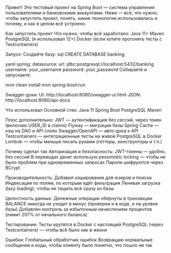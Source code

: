 Привет!
Это тестовый проект на Spring Boot — система управления пользователями и банковскими аккаунтами. Ниже — всё, что нужно, чтобы запустить проект, понять, какие технологии использовались и почему, и как в целом всё устроено.

  Как запустить проект
Что нужно, чтобы всё заработало:
Java 11+
Maven
PostgreSQL (я использовал 12+)
Docker (если хотите прогонять тесты с Testcontainers)

Запуск:
Создаёте базу:
sql
CREATE DATABASE banking;

yaml
spring:
  datasource:
    url: jdbc:postgresql://localhost:5432/banking
    username: your_username
    password: your_password
Собираете и запускаете:

mvn clean install
mvn spring-boot:run


Swagger-доки:
UI: http://localhost:8080/swagger-ui.html
JSON: http://localhost:8080/api-docs

  Что использовал
Основной стек:
Java 11
Spring Boot
PostgreSQL
Maven

Плюс дополнительно:
JWT — аутентификация без сессий, через токен (включаю USER_ID в claims)
Flyway — миграции базы
Spring Cache — кэш на DAO и API слоях
Swagger/OpenAPI — авто-дока к API
Testcontainers — интеграционные тесты на живой PostgreSQL в Docker
Lombok — чтобы меньше писать руками (геттеры, конструкторы и т.п.)

Почему сделал так
Авторизация и безопасность:
JWT-токены — удобно, без сессий
В переводах денег использую pessimistic locking — чтобы не было проблем при одновременных запросах
Пароли шифруются через BCrypt

Производительность:
Добавил кэширование для юзеров и поиска
Индексация по полям, по которым идёт фильтрация
Ленивая загрузка (lazy loading), чтобы не тащить всё сразу из базы

Целостность данных:
Денежные операции обернуты в транзакции
BALANCE никогда не уходит в минус (проверки и в коде, и на уровне базы)
Добавлен контроль за избыточным начислением процентов (лимит 207% от начального баланса)

Тестирование:
Тесты крутятся в Docker с настоящей PostgreSQL (через Testcontainers) — чтобы всё было как в жизни

Ошибки:
Глобальный обработчик ошибок
Возвращаю нормальные сообщения и коды, чтобы клиенту было понятно, что пошло не так

